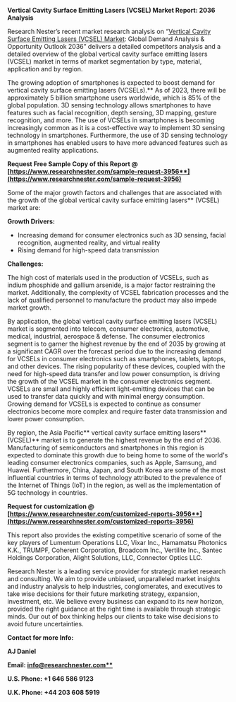 ﻿**Vertical Cavity Surface Emitting Lasers (VCSEL) Market Report: 2036 Analysis**

Research Nester’s recent market research analysis on “[Vertical Cavity Surface Emitting Lasers (VCSEL) Market](https://www.researchnester.com/reports/vertical-cavity-surface-emitting-laser-vcsel-market/3956): Global Demand Analysis & Opportunity Outlook 2036” delivers a detailed competitors analysis and a detailed overview of the global vertical cavity surface emitting lasers (VCSEL) market in terms of market segmentation by type, material, application and by region. 

The growing adoption of smartphones is expected to boost demand for vertical cavity surface emitting lasers (VCSELs).** As of 2023, there will be approximately 5 billion smartphone users worldwide, which is 85% of the global population. 3D sensing technology allows smartphones to have features such as facial recognition, depth sensing, 3D mapping, gesture recognition, and more. The use of VCSELs in smartphones is becoming increasingly common as it is a cost-effective way to implement 3D sensing technology in smartphones. Furthermore, the use of 3D sensing technology in smartphones has enabled users to have more advanced features such as augmented reality applications.

**Request Free Sample Copy of this Report @ [https://www.researchnester.com/sample-request-3956**](https://www.researchnester.com/sample-request-3956)**

Some of the major growth factors and challenges that are associated with the growth of the global vertical cavity surface emitting lasers** (VCSEL) market are: 

**Growth Drivers:**

- Increasing demand for consumer electronics such as 3D sensing, facial recognition, augmented reality, and virtual reality 
- Rising demand for high-speed data transmission 

**Challenges:**

The high cost of materials used in the production of VCSELs, such as indium phosphide and gallium arsenide, is a major factor restraining the market. Additionally, the complexity of VCSEL fabrication processes and the lack of qualified personnel to manufacture the product may also impede market growth.

By application, the global vertical cavity surface emitting lasers (VCSEL) market is segmented into telecom, consumer electronics, automotive, medical, industrial, aerospace & defense. The consumer electronics segment is to garner the highest revenue by the end of 2035 by growing at a significant CAGR over the forecast period due to the increasing demand for VCSELs in consumer electronics such as smartphones, tablets, laptops, and other devices. The rising popularity of these devices, coupled with the need for high-speed data transfer and low power consumption, is driving the growth of the VCSEL market in the consumer electronics segment. VCSELs are small and highly efficient light-emitting devices that can be used to transfer data quickly and with minimal energy consumption. Growing demand for VCSELs is expected to continue as consumer electronics become more complex and require faster data transmission and lower power consumption.

By region, the Asia Pacific** vertical cavity surface emitting lasers** (VCSEL)** market is to generate the highest revenue by the end of 2036. Manufacturing of semiconductors and smartphones in this region is expected to dominate this growth due to being home to some of the world's leading consumer electronics companies, such as Apple, Samsung, and Huawei. Furthermore, China, Japan, and South Korea are some of the most influential countries in terms of technology attributed to the prevalence of the Internet of Things (IoT) in the region, as well as the implementation of 5G technology in countries.

**Request for customization @ [https://www.researchnester.com/customized-reports-3956**](https://www.researchnester.com/customized-reports-3956)**

This report also provides the existing competitive scenario of some of the key players of Lumentum Operations LLC, Vixar Inc., Hamamatsu Photonics K.K., TRUMPF, Coherent Corporation, Broadcom Inc., Vertilite Inc., Santec Holdings Corporation, Alight Solutions, LLC, Connector Optics LLC. 

Research Nester is a leading service provider for strategic market research and consulting. We aim to provide unbiased, unparalleled market insights and industry analysis to help industries, conglomerates, and executives to take wise decisions for their future marketing strategy, expansion, investment, etc. We believe every business can expand to its new horizon, provided the right guidance at the right time is available through strategic minds. Our out of box thinking helps our clients to take wise decisions to avoid future uncertainties.

**Contact for more Info:** 

**AJ Daniel**

**Email: [info@researchnester.com**](mailto:info@researchnester.com)**

**U.S. Phone: +1 646 586 9123** 

**U.K. Phone: +44 203 608 5919**

